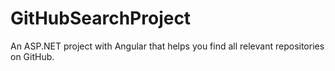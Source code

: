 # GitHubSearchProject
An ASP.NET project with Angular that helps you find all relevant repositories on GitHub.
